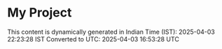 # My Project

This content is dynamically generated in Indian Time (IST): 2025-04-03 22:23:28 IST
Converted to UTC: 2025-04-03 16:53:28 UTC
